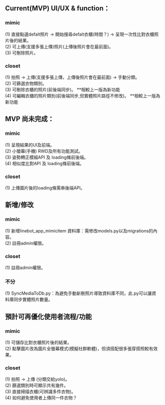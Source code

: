 
## Current(MVP) UI/UX & function：
### mimic 
(1) 直接點選defalt照片 -> 開始搜尋defalt衣櫃(時間？) -> 呈現一次性比對衣櫃照片後的結果。  
(2) 可上傳(支援多張上傳)照片(上傳後照片會在最前面)。  
(3) 可刪除照片。  

### closet
(1) 拍照 -> 上傳(支援多張上傳，上傳後照片會在最前面) -> 手動分類。  
(2) 可篩選衣物類別。  
(3) 可刪除衣櫃的照片(前後端同步)。  **相較上一版為新功能  
(4) 可編輯衣櫃的照片類別(前後端同步,但實體照片路徑不修改)。  **相較上一版為新功能  


## MVP 尚未完成：
### mimic 
(1) 呈現結果的UI及前端。    
(2) 小螢幕(手機) RWD及所有功能測試。  
(3) 姿勢轉正模組API 及 loading條前後端。  
(4) 相似度比對API 及 loading條前後端。  

### closet
(1) 上傳圖片後的loading條需串後端API。


## 新增/修改
### mimic 
(1) 新增linebot_app_mimicitem 資料庫：需修改models.py以及migrations的內容。  
(2) 註冊admin權限。  

### closet
(1)  註冊admin權限。  

### 不分
(1) SyncMediaToDb.py：為避免手動新刪照片導致資料庫不同，此.py可以讓資料庫同步實體照片數量。


## 預計可再優化使用者流程/功能
### mimic 
(1) 可儲存比對衣櫃照片後的結果。  
(2) 點擊圖片改為圖片全螢幕模式(模擬社群軟體)，但須搭配很多張穿搭照較有效果。  

### closet
(1) 拍照 -> 上傳 (分類交給yolo)。  
(2) 篩選類別時可顯示共有幾件。  
(3) 直接掃描衣櫃(可辨識多件衣物)。  
(4) 如何避免使用者上傳同一件衣物？  


